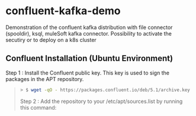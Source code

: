 # confluent-kafka-demo



Demonstration of the confluent kafka distribution with file connector (spooldir), ksql, muleSoft kafka connector. Possibility to activate the secutiry or to deploy on a k8s cluster



## Confluent Installation (Ubuntu Environment)

Step 1 : Install the Confluent public key. This key is used to sign the packages in the APT
repository.

> ```bash
> > $ wget -qO - https://packages.confluent.io/deb/5.1/archive.key | sudo apt-key add -
> ```
>
> Step 2 : Add the repository to your /etc/apt/sources.list by running this command: